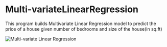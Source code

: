 # Multi-variateLinearRegression

This program builds Multivariate Linear Regression model to predict the price of a house given number of bedrooms and size of the house(in sq.ft)


![Multi-variate Linear Regression](House-Price-Prediction/trainig-data.png?raw=true "Multi-variate Linear Regression Model")
